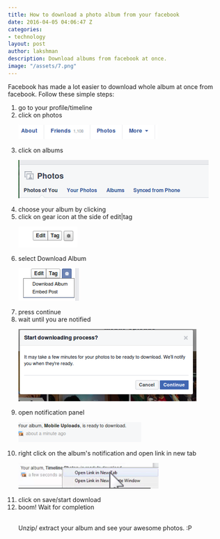 ```yaml
---
title: How to download a photo album from your facebook
date: 2016-04-05 04:06:47 Z
categories:
- technology
layout: post
author: lakshman
description: Download albums from facebook at once.
image: "/assets/7.png"
---
```


Facebook has made a lot easier to download whole album at once from facebook.
Follow these simple steps:
<ol>
<li>go to your profile/timeline

<li>click on photos
<p><img src="/assets/a.png"/></p>
<li>click on albums
<p><img src="/assets/2.png"/></p>
<li>choose your album by clicking
<li>click on gear icon at the side of edit|tag
<p><img src="/assets/3.png"/></p>
<li>select Download Album
<p><img src="/assets/4.png"/></p>
<li> press continue
<li>wait until you are notified
<p><img src="/assets/5.png"/></p>
<li>open notification panel
<p><img src="/assets/6.png"/></p>
<li>right click on the album's notification and open link in new tab
<p><img src="/assets/7.png"/></p>
<li>click on save/start download
<li>boom! Wait for completion</li>
<br>



Unzip/ extract your album and see your awesome photos. :P
